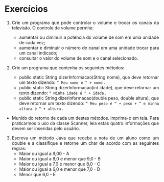 # Exercícios
<div align="justify">
  
1. Crie um programa que pode controlar o volume e trocar os canais
da televisão. O controle de volume permite:
   - aumentar ou diminuir a potência do volume de som em uma
unidade de cada vez;
   - aumentar e diminuir o número do canal em uma unidade
trocar para um canal indicado;
   - consultar o valor do volume de som e o canal selecionado.

3. Crie um programa que contenha os seguintes métodos:
   - public static String dizerInformacao(String nome), que deve retornar um texto dizendo: `“ Meu nome é “ + nome` .
   - public static String dizerInformacao(int idade), que deve retornar um texto dizendo: `“ Minha idade é “ + idade` .
   - public static String dizerInformacao(double peso, double altura), que deve retornar um texto dizendo: `“ Meu peso é “ + peso + “ e minha altura é “ + altura` .
- Munido do retorno de cada um destes métodos. Imprima-o em tela. Para
praticarmos o uso da classe Scanner, leia estas quatro informações que
devem ser inseridas pelo usuário.

3. Escreva um método Java que recebe a nota de um aluno como um
double e a classifique e retorne um char de acordo com as seguintes
regras:
   - Maior ou igual a 9,00 - A
   - Maior ou igual a 8,0 e menor que 9,0 - B
   - Maior ou igual a 7,0 e menor que 8,0 - C
   - Maior ou igual a 6,0 e menor que 7,0 - D
   - Menor que 6,0 - E
<div>
